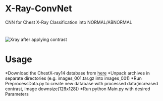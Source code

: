 # X-Ray-ConvNet
CNN for Chest X-Ray Classification into NORMAL/ABNORMAL

#
![Xray after applying contrast](https://i.imgur.com/Z9aIY77.png)


# Usage
  *Download the ChestX-ray14 database from [here](https://nihcc.app.box.com/v/ChestXray-NIHCC/folder/37178474737)
  *Unpack archives in separate directories (e.g. images_001.tar.gz into images_001)
  *Run PreprocessData.py to create new database with processed data(increased contrast, image downsize(128x128))
  *Run python Main.py with desired Parameters
